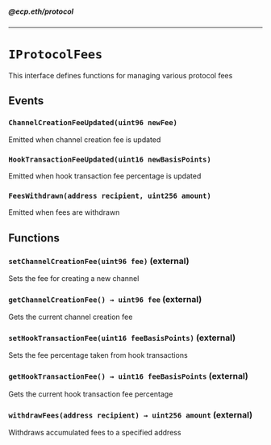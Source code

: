 ##### @ecp.eth/protocol

----

# `IProtocolFees`

This interface defines functions for managing various protocol fees







## Events

### `ChannelCreationFeeUpdated(uint96 newFee)`

Emitted when channel creation fee is updated




### `HookTransactionFeeUpdated(uint16 newBasisPoints)`

Emitted when hook transaction fee percentage is updated




### `FeesWithdrawn(address recipient, uint256 amount)`

Emitted when fees are withdrawn





## Functions

### `setChannelCreationFee(uint96 fee)` (external)

Sets the fee for creating a new channel




### `getChannelCreationFee() → uint96 fee` (external)

Gets the current channel creation fee




### `setHookTransactionFee(uint16 feeBasisPoints)` (external)

Sets the fee percentage taken from hook transactions




### `getHookTransactionFee() → uint16 feeBasisPoints` (external)

Gets the current hook transaction fee percentage




### `withdrawFees(address recipient) → uint256 amount` (external)

Withdraws accumulated fees to a specified address






